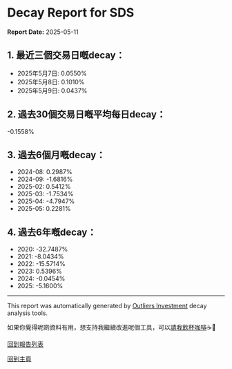# Decay Report for SDS

**Report Date:** 2025-05-11

## 1. 最近三個交易日嘅decay：

- 2025年5月7日: 0.0550%
- 2025年5月8日: 0.1010%
- 2025年5月9日: 0.0437%

## 2. 過去30個交易日嘅平均每日decay：
-0.1558%

## 3. 過去6個月嘅decay：

- 2024-08: 0.2987%
- 2024-09: -1.6816%
- 2025-02: 0.5412%
- 2025-03: -1.7534%
- 2025-04: -4.7947%
- 2025-05: 0.2281%

## 4. 過去6年嘅decay：

- 2020: -32.7487%
- 2021: -8.0434%
- 2022: -15.5714%
- 2023: 0.5396%
- 2024: -0.0454%
- 2025: -5.1600%
---

This report was automatically generated by [Outliers Investment](https://outliersecon.github.io/Outliers-Investment/) decay analysis tools.

如果你覺得呢啲資料有用，想支持我繼續改進呢個工具，可以[請我飲杯咖啡](https://buymeacoffee.com/outliersecon)☕🙏

[回到報告列表](https://outliersecon.github.io/Outliers-Investment/reports/)

[回到主頁](https://outliersecon.github.io/Outliers-Investment/)